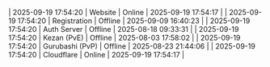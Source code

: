 | 2025-09-19 17:54:20 | Website | Online | 2025-09-19 17:54:17 |
| 2025-09-19 17:54:20 | Registration | Offline | 2025-09-09 16:40:23 |
| 2025-09-19 17:54:20 | Auth Server | Offline | 2025-08-18 09:33:31 |
| 2025-09-19 17:54:20 | Kezan (PvE) | Offline | 2025-08-03 17:58:02 |
| 2025-09-19 17:54:20 | Gurubashi (PvP) | Offline | 2025-08-23 21:44:06 |
| 2025-09-19 17:54:20 | Cloudflare | Online | 2025-09-19 17:54:17 |
